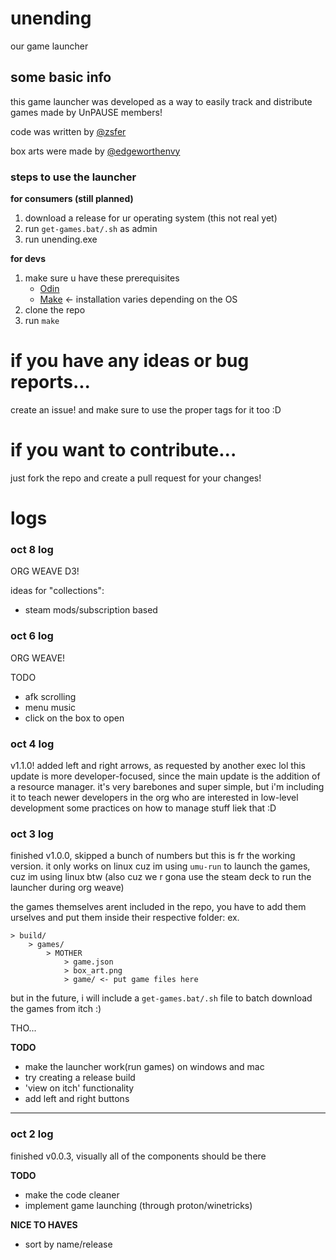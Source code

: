 # unending
our game launcher

## some basic info

this game launcher was developed as a way to easily track and distribute games made by UnPAUSE members!

code was written by [@zsfer](https://zsfer.itch.io)

box arts were made by [@edgeworthenvy](https://edgeworthenvy.itch.io)

### steps to use the launcher

**for consumers (still planned)**
1. download a release for ur operating system (this not real yet)
2. run `get-games.bat/.sh` as admin
3. run unending.exe

**for devs**

1. make sure u have these prerequisites
    - [Odin](https://odin-lang.org/)
    - [Make](https://www.gnu.org/software/make/) <- installation varies depending on the OS
2. clone the repo
3. run `make`

# if you have any ideas or bug reports...

create an issue! and make sure to use the proper tags for it too :D

# if you want to contribute...

just fork the repo and create a pull request for your changes!

# logs

### oct 8 log

ORG WEAVE D3!

ideas for "collections":

- steam mods/subscription based

### oct 6 log

ORG WEAVE!

TODO
- afk scrolling
- menu music
- click on the box to open

### oct 4 log
v1.1.0! added left and right arrows, as requested by another exec lol
this update is more developer-focused, since the main update is the addition of a resource manager. it's very barebones and super simple, but i'm including it to teach newer developers in the org who are interested in low-level development some practices on how to manage stuff liek that :D

### oct 3 log
finished v1.0.0, skipped a bunch of numbers but this is fr the working version.
it only works on linux cuz im using `umu-run` to launch the games, cuz im using linux btw (also cuz we r gona use the steam deck to run the launcher during org weave)

the games themselves arent included in the repo, you have to add them urselves and put them inside their respective folder:
ex.
```
> build/
    > games/
        > MOTHER
            > game.json
            > box_art.png
            > game/ <- put game files here
```

but in the future, i will include a `get-games.bat/.sh` file to batch download the games from itch :)

THO...

**TODO**
- make the launcher work(run games) on windows and mac
- try creating a release build
- 'view on itch' functionality
- add left and right buttons

---

### oct 2 log
finished v0.0.3, visually all of the components should be there

**TODO**
- make the code cleaner
- implement game launching (through proton/winetricks)

**NICE TO HAVES**
- sort by name/release

